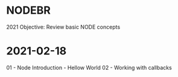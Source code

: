 # NODEBR
2021
Objective: Review basic NODE concepts

# 2021-02-18
01 - Node Introduction - Hellow World
02 - Working with callbacks
